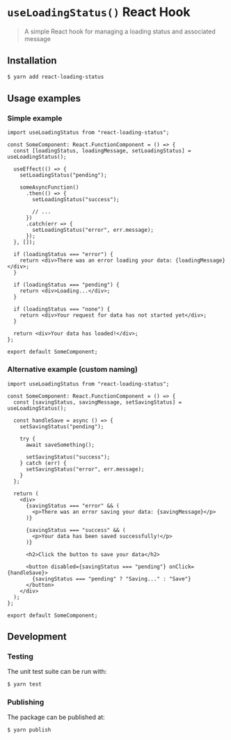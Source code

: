 # `useLoadingStatus()` React Hook

> A simple React hook for managing a loading status and associated message

## Installation

```bash
$ yarn add react-loading-status
```

## Usage examples

### Simple example

```tsx
import useLoadingStatus from "react-loading-status";

const SomeComponent: React.FunctionComponent = () => {
  const [loadingStatus, loadingMessage, setLoadingStatus] = useLoadingStatus();

  useEffect(() => {
    setLoadingStatus("pending");

    someAsyncFunction()
      .then(() => {
        setLoadingStatus("success");

        // ...
      })
      .catch(err => {
        setLoadingStatus("error", err.message);
      });
  }, []);

  if (loadingStatus === "error") {
    return <div>There was an error loading your data: {loadingMessage}</div>;
  }

  if (loadingStatus === "pending") {
    return <div>Loading...</div>;
  }

  if (loadingStatus === "none") {
    return <div>Your request for data has not started yet</div>;
  }

  return <div>Your data has loaded!</div>;
};

export default SomeComponent;
```

### Alternative example (custom naming)

```tsx
import useLoadingStatus from "react-loading-status";

const SomeComponent: React.FunctionComponent = () => {
  const [savingStatus, savingMessage, setSavingStatus] = useLoadingStatus();

  const handleSave = async () => {
    setSavingStatus("pending");

    try {
      await saveSomething();

      setSavingStatus("success");
    } catch (err) {
      setSavingStatus("error", err.message);
    }
  };

  return (
    <div>
      {savingStatus === "error" && (
        <p>There was an error saving your data: {savingMessage}</p>
      )}

      {savingStatus === "success" && (
        <p>Your data has been saved successfully!</p>
      )}

      <h2>Click the button to save your data</h2>

      <button disabled={savingStatus === "pending"} onClick={handleSave}>
        {savingStatus === "pending" ? "Saving..." : "Save"}
      </button>
    </div>
  );
};

export default SomeComponent;
```

## Development

### Testing

The unit test suite can be run with:

```bash
$ yarn test
```

### Publishing

The package can be published at:

```bash
$ yarn publish
```

